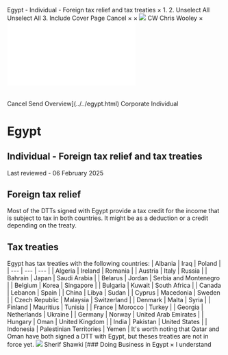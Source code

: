 Egypt - Individual - Foreign tax relief and tax treaties
×
1.
2.
Unselect All
Unselect All
3.
Include Cover Page
Cancel
×
×
![](../../-/media/world-wide-tax-summaries/attachments/global---chris-wooley.ashx%3Frev=ac5e5f3223b34096b1afc2a6009c7320&revision=ac5e5f32-23b3-4096-b1af-c2a6009c7320&hash=859B7ADC84DC2CBEC9760E9E6EE7DE6D0A8BFCDF)
CW
Chris Wooley
×
![](foreign-tax-relief-and-tax-treaties.html)
######
Cancel
Send
Overview](../../egypt.html)
Corporate
Individual
# Egypt
## Individual - Foreign tax relief and tax treaties
Last reviewed - 06 February 2025
## Foreign tax relief
Most of the DTTs signed with Egypt provide a tax credit for the income that is subject to tax in both countries. It might be as a deduction or a credit depending on the treaty.
## Tax treaties
Egypt has tax treaties with the following countries:
| Albania | Iraq | Poland |
| --- | --- | --- |
| Algeria | Ireland | Romania |
| Austria | Italy | Russia |
| Bahrain | Japan | Saudi Arabia |
| Belarus | Jordan | Serbia and Montenegro |
| Belgium | Korea | Singapore |
| Bulgaria | Kuwait | South Africa |
| Canada | Lebanon | Spain |
| China | Libya | Sudan |
| Cyprus | Macedonia | Sweden |
| Czech Republic | Malaysia | Switzerland |
| Denmark | Malta | Syria |
| Finland | Mauritius | Tunisia |
| France | Morocco | Turkey |
| Georgia | Netherlands | Ukraine |
| Germany | Norway | United Arab Emirates |
| Hungary | Oman | United Kingdom |
| India | Pakistan | United States |
| Indonesia | Palestinian Territories | Yemen |
It's worth noting that Qatar and Oman have both signed a DTT with Egypt, but theses treaties are not in force yet.
![](../../-/media/world-wide-tax-summaries/egyptsherif-shawkiegypt--sherif-shawkijpg20210215115128240.ashx%3Frev=3c51f301c93a464293c4762df36074f9&revision=3c51f301-c93a-4642-93c4-762df36074f9&hash=7932E486C192382D026150F85A5F9A0FE0126832)
Sherif Shawki
[### Doing Business in Egypt
×
I understand